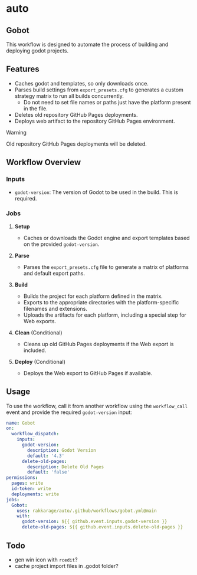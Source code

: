 # auto

## Gobot

This workflow is designed to automate the process of building and deploying godot projects.

## Features

- Caches godot and templates, so only downloads once.
- Parses build settings from `export_presets.cfg` to generates a custom strategy matrix to run all builds concurrently.
  - Do not need to set file names or paths just have the platform present in the file.
- Deletes old repository GitHub Pages deployments.
- Deploys web artifact to the repository GitHub Pages environment.

> [!WARNING]
> Old repository GitHub Pages deployments will be deleted.

## Workflow Overview

### Inputs

- `godot-version`: The version of Godot to be used in the build. This is required.

### Jobs

1. **Setup**
   - Caches or downloads the Godot engine and export templates based on the provided `godot-version`.

2. **Parse**
   - Parses the `export_presets.cfg` file to generate a matrix of platforms and default export paths.

3. **Build**
   - Builds the project for each platform defined in the matrix.
   - Exports to the appropriate directories with the platform-specific filenames and extensions.
   - Uploads the artifacts for each platform, including a special step for Web exports.

4. **Clean** (Conditional)
   - Cleans up old GitHub Pages deployments if the Web export is included.

5. **Deploy** (Conditional)
   - Deploys the Web export to GitHub Pages if available.

## Usage

To use the workflow, call it from another workflow using the `workflow_call` event and provide the required `godot-version` input:

```yaml
name: Gobot
on:
  workflow_dispatch:
    inputs:
      godot-version:
        description: Godot Version
        default: '4.3'
      delete-old-pages:
        description: Delete Old Pages
        default: 'false'
permissions:
  pages: write
  id-token: write
  deployments: write
jobs:
  Gobot:
    uses: rakkarage/auto/.github/workflows/gobot.yml@main
    with:
      godot-version: ${{ github.event.inputs.godot-version }}
      delete-old-pages: ${{ github.event.inputs.delete-old-pages }}
```

## Todo

- gen win icon with `rcedit`?
- cache project import files in .godot folder?
